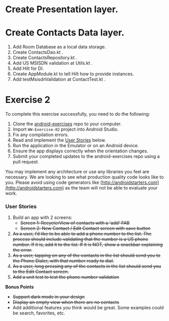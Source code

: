 # Create Presentation layer.

# Create Contacts Data layer.

1. Add Room Database as a local data storage.
2. Create ContactsDao.kt .
3. Create ContactsRepository.kt .
4. Add US MSISDN validation at Utils.kt .
5. Add Hilt for DI.
6. Create AppModule.kt to tell Hilt how to provide instances.
7. Add testMsisdnValidation at ContactTest.kt .


# Exercise 2

To complete this exercise successfully, you need to do the following:

1. Clone the [android-exercises](https://github.com/WW-Digital/android-exercises) repo to your computer.
1. Import `WW-Exercise-02` project into Android Studio.
1. Fix any compilation errors. 
1. Read and implement the [User Stories](#user-stories) below.
1. Run the application in the Emulator or on an Android device.
1. Ensure the app displays correctly when the orientation changes.
1. Submit your completed updates to the android-exercises repo using a pull request.

You may implement any architecture or use any libraries you feel are necessary. We are looking to see what production quality code looks like to you. Please avoid using code generators like [http://androidstarters.com](http://androidstarters.com) as the team will not be able to evaluate your work.

### User Stories
1. Build an app with 2 screens: 
	- ~~Screen 1: RecyclerView of contacts with a 'add' FAB~~
	- ~~Screen 2: New Contact / Edit Contact screen with save button~~
1. ~~As a user, I’d like to be able to add a phone number to the list. The process should include validating that the number is a US phone number. If it is, add it to the list. If it is NOT, show a snackbar explaining the error.~~
1. ~~As a user, tapping on any of the contacts in the list should send you to the Phone Dialer, with that number ready to dial.~~
1. ~~As a user, long pressing any of the contacts in the list should send you to the Edit Contact screen.~~
1. ~~Add a unit test to test the phone number validation~~

**Bonus Points**

* ~~Support dark mode in your design~~
* ~~Display an empty view when there are no contacts~~
* Add additional features you think would be great. Some examples could be search, favorites, etc.
